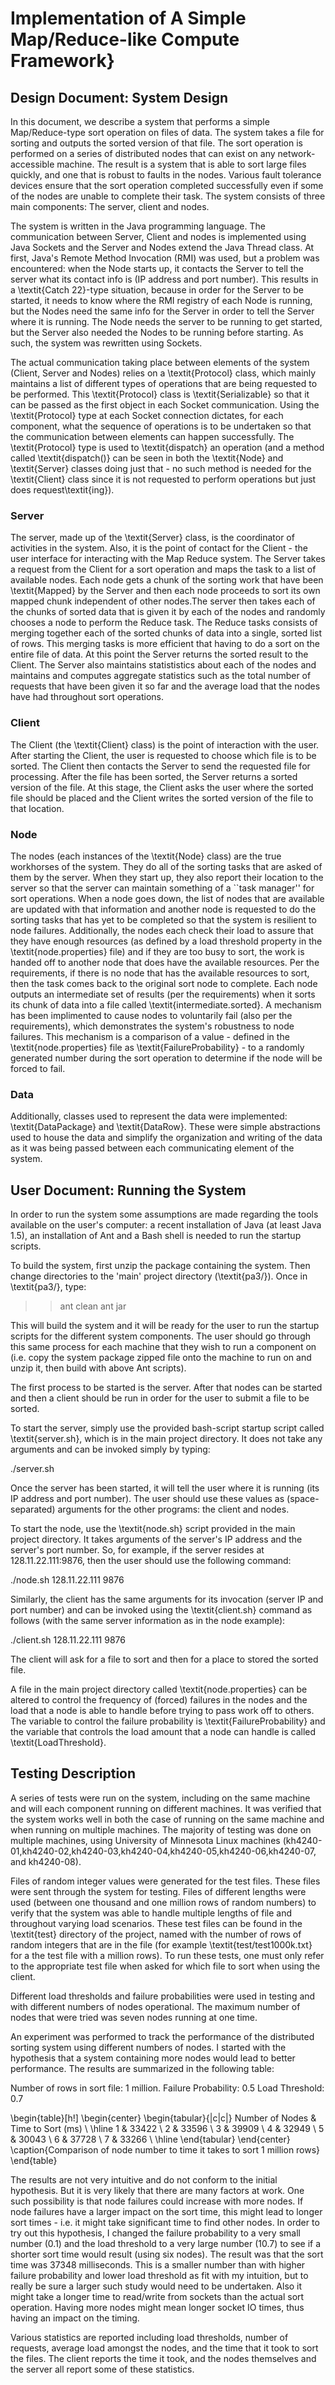 # Implementation of A Simple Map/Reduce-like Compute Framework}

## Design Document: System Design

In this document, we describe a system that performs a simple Map/Reduce-type sort operation on files of data. The system takes a file for sorting and outputs the sorted version of that file. The sort operation is performed on a series of distributed nodes that can exist on any network-accessible machine. The result is a system that is able to sort large files quickly, and one that is robust to faults in the nodes. Various fault tolerance devices ensure that the sort operation completed successfully even if some of the nodes are unable to complete their task. The system consists of three main components: The server, client and nodes.

The system is written in the Java programming language. The communication between Server, Client and nodes is implemented using Java Sockets and the Server and Nodes extend the Java Thread class. At first, Java's Remote Method Invocation (RMI) was used, but a problem was encountered: when the Node starts up, it contacts the Server to tell the server what its contact info is (IP address and port number). This results in a \textit{Catch 22}-type situation, because in order for the Server to be started, it needs to know where the RMI registry of each Node is running, but the Nodes need the same info for the Server in order to tell the Server where it is running. The Node needs the server to be running to get started, but the Server also needed the Nodes to be running before starting. As such, the system was rewritten using Sockets.

The actual communication taking place between elements of the system (Client, Server and Nodes) relies on a \textit{Protocol} class, which mainly maintains a list of different types of operations that are being requested to be performed. This \textit{Protocol} class is \textit{Serializable} so that it can be passed as the first object in each Socket communication. Using the \textit{Protocol} type at each Socket connection dictates, for each component, what the sequence of operations is to be undertaken so that the communication between elements can happen successfully. The \textit{Protocol} type is used to \textit{dispatch} an operation (and a method called \textit{dispatch()} can be seen in both the \textit{Node} and \textit{Server} classes doing just that - no such method is needed for the \textit{Client} class since it is not requested to perform operations but just does request\textit{ing}).

### Server
The server, made up of the \textit{Server} class, is the coordinator of activities in the system. Also, it is the point of contact for the Client - the user interface for interacting with the Map Reduce system. The Server takes a request from the Client for a sort operation and maps the task to a list of available nodes. Each node gets a chunk of the sorting work that have been \textit{Mapped} by the Server and then each node proceeds to sort its own mapped chunk independent of other nodes.The server then takes each of the chunks of sorted data that is given it by each of the nodes and randomly chooses a node to perform the Reduce task. The Reduce tasks consists of merging together each of the sorted chunks of data into a single, sorted list of rows. This merging tasks is more efficient that having to do a sort on the entire file of data. At this point the Server returns the sorted result to the Client. The Server also maintains statististics about each of the nodes and maintains and computes aggregate statistics such as the total number of requests that have been given it so far and the average load that the nodes have had throughout sort operations.

### Client
The Client (the \textit{Client} class) is the point of interaction with the user. After starting the Client, the user is requested to choose which file is to be sorted. The Client then contacts the Server to  send the requested file for processing. After the file has been sorted, the Server returns a sorted version of the file. At this stage, the Client asks the user where the sorted file should be placed and the Client writes the sorted version of the file to that location.

### Node
The nodes (each instances of the \textit{Node} class) are the true workhorses of the system. They do all of the sorting tasks that are asked of them by the server. When they start up, they also report their location to the server so that the server can maintain something of a ``task manager'' for sort operations. When a node goes down, the list of nodes that are available are updated with that information and another node is requested to do the sorting tasks that has yet to be completed so that the system is resilient to node failures. Additionally, the nodes each check their load to assure that they have enough resources (as defined by a load threshold property in the \textit{node.properties} file) and if they are too busy to sort, the work is handed off to another node that does have the available resources. Per the requirements, if there is no node that has the available resources to sort, then the task comes back to the original sort node to complete. Each node outputs an intermediate set of results (per the requirements) when it sorts its chunk of data into a file called \textit{intermediate.sorted}. A mechanism has been implimented to cause nodes to voluntarily fail (also per the requirements), which demonstrates the system's robustness to node failures. This mechanism is a comparison of a value - defined in the \textit{node.properties} file as \textit{FailureProbability} - to a randomly generated number during the sort operation to determine if the node will be forced to fail.

### Data
Additionally, classes used to represent the data were implemented: \textit{DataPackage} and \textit{DataRow}. These were simple abstractions used to house the data and simplify the organization and writing of the data as it was being passed between each communicating element of the system.

## User Document: Running the System

In order to run the system some assumptions are made regarding the tools available on the user's computer: a recent installation of Java (at least Java 1.5), an installation of Ant and a Bash shell is needed to run the startup scripts.

To build the system, first unzip the package containing the system. Then change directories to the 'main' project directory (\textit{pa3/}). Once in \textit{pa3/}, type:

>> ant clean
>> ant jar

This will build the system and it will be ready for the user to run the startup scripts for the different system components. The user should go through this same process for each machine that they wish to run a component on (i.e. copy the system package zipped file onto the machine to run on and unzip it, then build with above Ant scripts).

The first process to be started is the server. After that nodes can be started and then a client should be run in order for the user to submit a file to be sorted.

To start the server, simply use the provided bash-script startup script called \textit{server.sh}, which is in the main project directory. It does not take any arguments and can be invoked simply by typing: 

./server.sh

Once the server has been started, it will tell the user where it is running (its IP address and port number). The user should use these values as (space-separated) arguments for the other programs: the client and nodes.

To start the node, use the \textit{node.sh} script provided in the main project directory. It takes arguments of the server's IP address and the server's port number. So, for example, if the server resides at 128.11.22.111:9876, then the user should use the following command:

./node.sh 128.11.22.111 9876

Similarly, the client has the same arguments for its invocation (server IP and port number) and can be invoked using the \textit{client.sh} command as follows (with the same server information as in the node example):

./client.sh 128.11.22.111 9876

The client will ask for a file to sort and then for a place to stored the sorted file.

A file in the main project directory called \textit{node.properties} can be altered to control the frequency of (forced) failures in the nodes and the load that a node is able to handle before trying to pass work off to others. The variable to control the failure probability is \textit{FailureProbability} and the variable that controls the load amount that a node can handle is called \textit{LoadThreshold}.

## Testing Description

A series of tests were run on the system, including on the same machine and will each component running on different machines. It was verified that the system works well in both the case of running on the same machine and when running on multiple machines. The majority of testing was done on multiple machines, using University of Minnesota Linux machines (kh4240-01,kh4240-02,kh4240-03,kh4240-04,kh4240-05,kh4240-06,kh4240-07, and kh4240-08).

Files of random integer values were generated for the test files. These files were sent through the system for testing. Files of different lengths were used (between one thousand and one million rows of random numbers) to verify that the system was able to handle multiple lengths of file and throughout varying load scenarios. These test files can be found in the \textit{test} directory of the project, named with the number of rows of random integers that are in the file (for example \textit{test/test1000k.txt} for a the test file with a million rows). To run these tests, one must only refer to the appropriate test file when asked for which file to sort when using the client.

Different load thresholds and failure probabilities were used in testing and with different numbers of nodes operational. The maximum number of nodes that were tried was seven nodes running at one time.

An experiment was performed to track the performance of the distributed sorting system using different numbers of nodes. I started with the hypothesis that a system containing more nodes would lead to better performance. The results are summarized in the following table:

Number of rows in sort file: 1 million.
Failure Probability: 0.5
Load Threshold: 0.7

\begin{table}[h!]
\begin{center}
\begin{tabular}{|c|c|}
Number of Nodes & Time to Sort (ms) \\ \hline
1 & 33422 \\
2 & 33596 \\
3 & 39909 \\
4 & 32949 \\
5 & 30043 \\
6 & 37728 \\
7 & 33266 \\ \hline
\end{tabular}
\end{center}
\caption{Comparison of node number to time it takes to sort 1 million rows}
\end{table}

The results are not very intuitive and do not conform to the initial hypothesis. But it is very likely that there are many factors at work. One such possibility is that node failures could increase with more nodes. If node failures have a larger impact on the sort time, this might lead to longer sort times - i.e. it might take significant time to find other nodes. In order to try out this hypothesis, I changed the failure probability to a very small number (0.1) and the load threshold to a very large number (10.7) to see if a shorter sort time would result (using six nodes). The result was that the sort time was 37348 milliseconds. This is a smaller number than with higher failure probability and lower load threshold as fit with my intuition, but to really be sure a larger such study would need to be undertaken. Also it might take a longer time to read/write from sockets than the actual sort operation. Having more nodes might mean longer socket IO times, thus having an impact on the timing.

Various statistics are reported including load thresholds, number of requests, average load amongst the nodes, and the time that it took to sort the files. The client reports the time it took, and the nodes themselves and the server all report some of these statistics.

